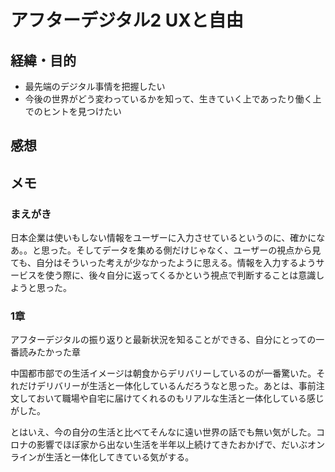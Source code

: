 # アフターデジタル2 UXと自由

## 経緯・目的

- 最先端のデジタル事情を把握したい
- 今後の世界がどう変わっているかを知って、生きていく上であったり働く上でのヒントを見つけたい

## 感想

## メモ

### まえがき

日本企業は使いもしない情報をユーザーに入力させているというのに、確かになあ。。と思った。そしてデータを集める側だけじゃなく、ユーザーの視点から見ても、自分はそういった考えが少なかったように思える。情報を入力するようサービスを使う際に、後々自分に返ってくるかという視点で判断することは意識しようと思った。

### 1章

アフターデジタルの振り返りと最新状況を知ることができる、自分にとっての一番読みたかった章

中国都市部での生活イメージは朝食からデリバリーしているのが一番驚いた。それだけデリバリーが生活と一体化しているんだろうなと思った。あとは、事前注文しておいて職場や自宅に届けてくれるのもリアルな生活と一体化している感じがした。

とはいえ、今の自分の生活と比べてそんなに遠い世界の話でも無い気がした。コロナの影響でほぼ家から出ない生活を半年以上続けてきたおかげで、だいぶオンラインが生活と一体化してきている気がする。
